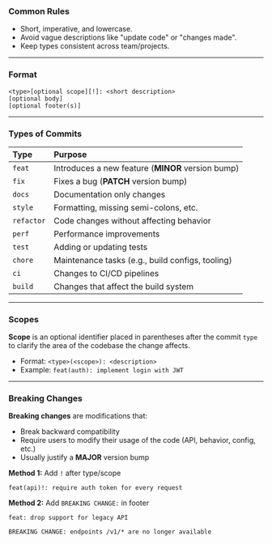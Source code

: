 ### Common Rules
- Short, imperative, and lowercase.
- Avoid vague descriptions like "update code" or "changes made".
- Keep types consistent across team/projects.

---
### Format
```
<type>[optional scope][!]: <short description>  
[optional body]  
[optional footer(s)]
```

---
### Types of Commits
| Type       | Purpose                                           |
| :--------- | :------------------------------------------------ |
| `feat`     | Introduces a new feature (**MINOR** version bump) |
| `fix`      | Fixes a bug (**PATCH** version bump)              |
| `docs`     | Documentation only changes                        |
| `style`    | Formatting, missing semi-colons, etc.             |
| `refactor` | Code changes without affecting behavior           |
| `perf`     | Performance improvements                          |
| `test`     | Adding or updating tests                          |
| `chore`    | Maintenance tasks (e.g., build configs, tooling)  |
| `ci`       | Changes to CI/CD pipelines                        |
| `build`    | Changes that affect the build system              |

---
### Scopes
**Scope** is an optional identifier placed in parentheses after the commit `type` to clarify the area of the codebase the change affects.
- Format: `<type>(<scope>): <description>`
- Example: `feat(auth): implement login with JWT`

---
### Breaking Changes
**Breaking changes** are modifications that:
- Break backward compatibility
- Require users to modify their usage of the code (API, behavior, config, etc.)
- Usually justify a **MAJOR** version bump

**Method 1:** Add `!` after type/scope  
```plain
feat(api)!: require auth token for every request
````

**Method 2:** Add `BREAKING CHANGE:` in footer

```plain
feat: drop support for legacy API

BREAKING CHANGE: endpoints /v1/* are no longer available
```